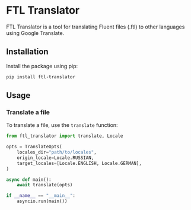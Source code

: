 # FTL Translator

FTL Translator is a tool for translating Fluent files (.ftl) to other languages using Google Translate.

## Installation

Install the package using pip:

```bash
pip install ftl-translator
```

## Usage

### Translate a file

To translate a file, use the `translate` function:

```python
from ftl_translator import translate, Locale

opts = TranslateOpts(
    locales_dir="path/to/locales",
    origin_locale=Locale.RUSSIAN,
    target_locales=[Locale.ENGLISH, Locale.GERMAN],
)

async def main():
    await translate(opts)

if __name__ == "__main__":
    asyncio.run(main())
```

